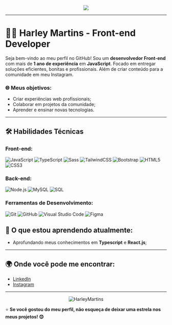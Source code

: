 <!-- Banner ou animação -->
<p align="center">
  <img src="https://readme-typing-svg.herokuapp.com?font=QuicksandCode&size=22&pause=2000&color=FFFFFF&center=true&width=600&lines=Olá%F0%9F%91%8B%2C+eu+sou+Harley+Martins%21+Dev+Front-end;+desenvolvendo+e+fornecendo+aplicações+web+%F0%9F%A7%91%E2%80%8D%F0%9F%92%BB">
</p>



---

# 🧑‍💻 Harley Martins - Front-end Developer 

Seja bem-vindo ao meu perfil no GitHub! Sou um **desenvolvedor Front-end** com mais de **1 ano de experiência** em **JavaScript**. Focado em entregar soluções eficientes, bonitas e profissionais. Além de criar conteúdo para a comunidade em meu Instagram.

### 🌐 Meus objetivos:
- Criar experiências web profissionais;
- Colaborar em projetos da comunidade;
- Aprender e ensinar novas tecnologias.

---

## 🛠️ Habilidades Técnicas

### Front-end:
![JavaScript](https://img.shields.io/badge/-JavaScript-F7DF1E?style=flat-square&logo=javascript&logoColor=black)
![TypeScript](https://img.shields.io/badge/-TypeScript-3178C6?style=flat-square&logo=typescript&logoColor=white)
![Sass](https://img.shields.io/badge/-Sass-CC6699?style=flat-square&logo=sass&logoColor=white)
![TailwindCSS](https://img.shields.io/badge/-TailwindCSS-38B2AC?style=flat-square&logo=tailwind-css&logoColor=white)
![Bootstrap](https://img.shields.io/badge/-Bootstrap-563D7C?style=flat-square&logo=bootstrap)
![HTML5](https://img.shields.io/badge/-HTML5-E34F26?style=flat-square&logo=html5&logoColor=white)
![CSS3](https://img.shields.io/badge/-CSS3-1572B6?style=flat-square&logo=css3&logoColor=white)

### Back-end:
![Node.js](https://img.shields.io/badge/-Node.js-339933?style=flat-square&logo=node.js&logoColor=white)
![MySQL](https://img.shields.io/badge/-MySQL-4479A1?style=flat-square&logo=mysql&logoColor=white)
![SQL](https://img.shields.io/badge/-SQL-003B57?style=flat-square&logo=postgresql&logoColor=white)

### Ferramentas de Desenvolvimento:
![Git](https://img.shields.io/badge/-Git-F05032?style=flat-square&logo=git&logoColor=white)
![GitHub](https://img.shields.io/badge/-GitHub-181717?style=flat-square&logo=github)
![Visual Studio Code](https://img.shields.io/badge/-VS%20Code-007ACC?style=flat-square&logo=visual-studio-code&logoColor=white)
![Figma](https://img.shields.io/badge/-Figma-F24E1E?style=flat-square&logo=figma&logoColor=white)


## 🌱 O que estou aprendendo atualmente:
- Aprofundando meus conhecimentos em **Typescript** e **React.js**;
<!-- - Experimentando com **GraphQL** e **Headless CMS** para construção de projetos escaláveis. --> 

---

## 🌍 Onde você pode me encontrar:
- [LinkedIn](https://www.linkedin.com/in/harleymartins)
- [Instagram](https://www.instagram.com/devharley_)
<!-- - [Twitter](https://twitter.com/devharley_) --> 

---

<p align="center">
  <img src="https://komarev.com/ghpvc/?username=HarleyMartins&label=Profile%20views&color=0e75b6&style=flat" alt="HarleyMartins" />
</p>

⭐️ **Se você gostou do meu perfil, não esqueça de deixar uma estrela nos meus projetos! 😊**
